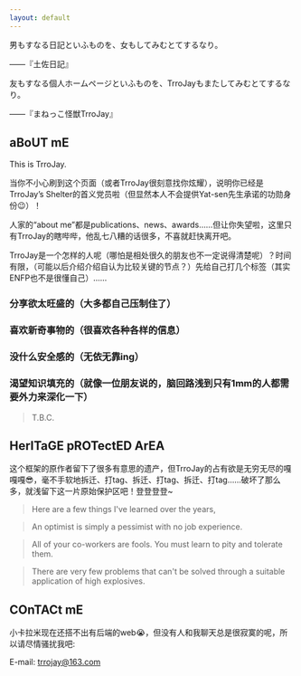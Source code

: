 ```yaml
---
layout: default
---
```


男もすなる日記といふものを、女もしてみむとてするなり。

——『土佐日記』

友もすなる個人ホームページといふものを、TrroJayもまたしてみむとてするなり。

——『まねっこ怪獣TrroJay』

## aBoUT mE

This is TrroJay. 

当你不小心刷到这个页面（或者TrroJay很刻意找你炫耀），说明你已经是TrroJay’s Shelter的首义党员啦（但显然本人不会提供Yat-sen先生承诺的功勋身份😉）！

人家的“about me”都是publications、news、awards……但让你失望啦，这里只有TrroJay的瞎哔哔，他乱七八糟的话很多，不喜就赶快离开吧。

TrroJay是一个怎样的人呢（哪怕是相处很久的朋友也不一定说得清楚呢）？时间有限，（可能以后介绍介绍自认为比较关键的节点？）先给自己打几个标签（其实ENFP也不是很懂自己）......

### 分享欲太旺盛的（大多都自己压制住了）
### 喜欢新奇事物的（很喜欢各种各样的信息）
### 没什么安全感的（无依无靠ing）
### 渴望知识填充的（就像一位朋友说的，脑回路浅到只有1mm的人都需要外力来深化一下）


> T.B.C.

## HerITaGE pROTectED ArEA
这个框架的原作者留下了很多有意思的遗产，但TrroJay的占有欲是无穷无尽的嘎嘎嘎😎，毫不手软地拆迁、打tag、拆迁、打tag、拆迁、打tag……破坏了那么多，就浅留下这一片原始保护区吧！登登登登~

> Here are a few things I've learned over the years,

> An optimist is simply a pessimist with no job experience.

> All of your co-workers are fools. You must learn to pity and tolerate them.

> There are very few problems that can't be solved through a suitable application of high explosives.


## COnTACt mE
小卡拉米现在还搭不出有后端的web😭，但没有人和我聊天总是很寂寞的呢，所以请尽情骚扰我吧:

E-mail: trrojay@163.com

